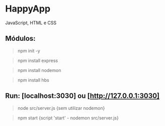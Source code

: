 # HappyApp

JavaScript, HTML e CSS

## Módulos:

> npm init -y

> npm install express

> npm install nodemon

> npm install hbs

## Run: [localhost:3030] ou [http://127.0.0.1:3030]

> node src/server.js {sem utilizar nodemon}

> npm start {script 'start' - nodemon src/server.js}
